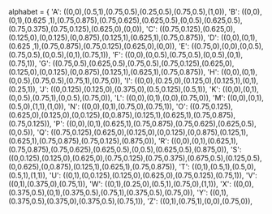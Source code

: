alphabet = {
    'A': ((0,0),(0.5,1),(0.75,0.5),(0.25,0.5),(0.75,0.5),(1,0)),
    'B': ((0,0),(0,1),(0.625 ,1),(0.75,0.875),(0.75,0.625),(0.625,0.5),(0,0.5),(0.625,0.5),(0.75,0.375),(0.75,0.125),(0.625,0),(0,0)),
    'C': ((0.75,0.125),(0.625,0),(0.125,0),(0,0.125),(0,0.875),(0.125,1),(0.625,1),(0.75,0.875)),
    'D': ((0,0),(0,1),(0.625 ,1),(0.75,0.875),(0.75,0.125),(0.625,0),(0,0)),
    'E': ((0.75,0),(0,0),(0,0.5),(0.75,0.5),(0,0.5),(0,1),(0.75,1)),
    'F': ((0,0),(0,0.5),(0.75,0.5),(0,0.5),(0,1),(0.75,1)),
    'G': ((0.75,0.5),(0.625,0.5),(0.75,0.5),(0.75,0.125),(0.625,0),(0.125,0),(0,0.125),(0,0.875),(0.125,1),(0.625,1),(0.75,0.875)),
    'H': ((0,0),(0,1),(0,0.5),(0.75,0.5),(0.75,1),(0.75,0)),
    'I': ((0,0),(0.25,0),(0.125,0),(0.125,1),(0,1),(0.25,1)),
    'J': ((0,0.125),(0.125,0),(0.375,0),(0.5,0.125),(0.5,1)),
    'K': ((0,0),(0,1),(0,0.5),(0.75,1),(0,0.5),(0.75,0)),
    'L': ((0,0),(0,1),(0,0),(0.75,0)),
    'M': ((0,0),(0,1),(0.5,0),(1,1),(1,0)),
    'N': ((0,0),(0,1),(0.75,0),(0.75,1)),
    'O': ((0.75,0.125),(0.625,0),(0.125,0),(0,0.125),(0,0.875),(0.125,1),(0.625,1),(0.75,0.875),(0.75,0.125)),
    'P': ((0,0),(0,1),(0.625,1),(0.75,0.875),(0.75,0.625),(0.625,0.5),(0,0.5)),
    'Q': ((0.75,0.125),(0.625,0),(0.125,0),(0,0.125),(0,0.875),(0.125,1),(0.625,1),(0.75,0.875),(0.75,0.125),(0.875,0)),
    'R': ((0,0),(0,1),(0.625,1),(0.75,0.875),(0.75,0.625),(0.625,0.5),(0,0.5),(0.625,0.5),(0.875,0)),
    'S': ((0,0.125),(0.125,0),(0.625,0),(0.75,0.125),(0.75,0.375),(0.675,0.5),(0.125,0.5),(0,0.625),(0,0.875),(0.125,1),(0.625,1),(0.75,0.875)),
    'T': ((0,1),(0.5,1),(0.5,0),(0.5,1),(1,1)),
    'U': ((0,1),(0,0.125),(0.125,0),(0.625,0),(0.75,0.125),(0.75,1)),
    'V': ((0,1),(0.375,0),(0.75,1)),
    'W': ((0,1),(0.25,0),(0.5,1),(0.75,0),(1,1)),
    'X': ((0,0),(0.375,0.5),(0,1),(0.375,0.5),(0.75,1),(0.375,0.5),(0.75,0)),
    'Y': ((0,1),(0.375,0.5),(0.375,0),(0.375,0.5),(0.75,1)),
    'Z': ((0,1),(0.75,1),(0,0),(0.75,0)),
